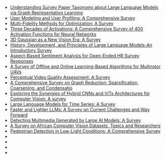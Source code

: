 - [Understanding Survey Paper Taxonomy about Large Language Models via Graph Representation Learning](https://arxiv.org/pdf/2402.10409.pdf)
- [User Modeling and User Profiling: A Comprehensive Survey](https://arxiv.org/pdf/2402.09660.pdf)
- [Multi-Fidelity Methods for Optimization: A Survey](https://arxiv.org/pdf/2402.09638.pdf)
- [Three Decades of Activations: A Comprehensive Survey of 400 Activation Functions for Neural Networks](https://arxiv.org/pdf/2402.09092.pdf)
- [3D Gaussian as a New Vision Era: A Survey](https://arxiv.org/pdf/2402.07181.pdf)
- [History, Development, and Principles of Large Language Models-An Introductory Survey](https://arxiv.org/pdf/2402.06853.pdf)
- [Aspect-Based Sentiment Analysis for Open-Ended HR Survey Responses](https://arxiv.org/pdf/2402.04812.pdf)
- [A Survey of Offline and Online Learning-Based Algorithms for Multirotor UAVs](https://arxiv.org/pdf/2402.04418.pdf)
- [Perceptual Video Quality Assessment: A Survey](https://arxiv.org/pdf/2402.03413.pdf)
- [A Comprehensive Survey on Graph Reduction: Sparsification, Coarsening, and Condensatio](https://arxiv.org/pdf/2402.03358.pdf)
- [Exploring the Synergies of Hybrid CNNs and ViTs Architectures for Computer Vision: A survey](https://arxiv.org/abs/2402.02941)
- [Large Language Models for Time Series: A Survey](https://arxiv.org/pdf/2402.01801.pdf)
- [Faster and Lighter LLMs: A Survey on Current Challenges and Way Forward](https://arxiv.org/pdf/2402.01799.pdf)
- [Detecting Multimedia Generated by Large AI Models: A Survey](https://arxiv.org/pdf/2402.00045.pdf)
- [A Survey on African Computer Vision Datasets, Topics and Researchers](https://arxiv.org/pdf/2401.11617.pdf)
- [Pedestrian Detection in Low-Light Conditions: A Comprehensive Survey](https://arxiv.org/pdf/2401.07801.pdf)
- []()
- []()
- []()
- []()
